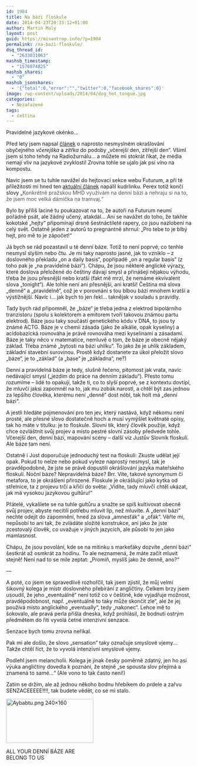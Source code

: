 ```yaml
---
id: 1984
title: Na bázi floskule
date: 2014-04-23T20:33:12+01:00
author: Martin Malý
layout: post
guid: https://misantrop.info/?p=1984
permalink: /na-bazi-floskule/
dsq_thread_id:
  - "2633831063"
mashsb_timestamp:
  - "1576074825"
mashsb_shares:
  - "0"
mashsb_jsonshares:
  - '{"total":0,"error":"","twitter":0,"facebook_shares":0}'
image: /wp-content/uploads/2014/04/dog_hot_tongue.jpg
categories:
  - Nezařazené
tags:
  - čeština
---
```

Pravidelné jazykové okénko&#8230;

<!--more-->

Před lety jsem napsal [článek](https://misantrop.info/481047-jen-pro-ten-dnesni-den.php) o naprosto nesmyslném okrašlování obyčejného _včerejška_ a _zítřka_ do podoby &#8222;včerejší den, zítřejší den&#8220;. Všiml jsem si toho tehdy na Radiožurnálu&#8230; a můžete mi stokrát říkat, že média nemají vliv na jazykové zvyklosti! Zrovna tohle se ujalo jak psí víno na kompostu.

Navíc jsem se tu tuhle navážel do hejtovací sekce webu Futurum, a při té příležitosti mi hned ten [aktuální článek](https://www.futurum.cz/clanky/hejt-na-lidi-v-socce.34/) napálil kudrlinku. Perex totiž končí slovy &#8222;<span style="color: #555555;">Konkrétně pražskou MHD využívám na denní bázi a nehraju si na to, že jsem moc velká dámička na tramvaj.&#8220;</span>

Bylo by příliš laciné tu poukazovat na to, že autoři na Futurum neumí pořádně psát, ale žádný učený, atakdál&#8230; Ani se navážet do toho, že takhle kokotské &#8222;hejty&#8220; připomínají drsné šestnáctileté rapery, co jsou nazlobení na celý svět. Ostatně jeden z autorů to pregnantně shrnul: &#8222;Pro tebe to je blbý hejt, pro mě to je zápočet!&#8220;

Já bych se rád pozastavil u té denní báze. Totiž to není poprvé, co tenhle nesmysl slyším nebo čtu. Je mi taky naprosto jasné, jak to vzniklo &#8211; z doslovného překladu &#8222;on a daily basis&#8220;, popřípadě &#8222;on a regular basis&#8220; (z toho pak je &#8222;na pravidelné bázi&#8220;). Chápu, že jsou některé anglické výrazy, které doslova přeložené do češtiny dávají smysl a přinášejí nějakou výhodu, třeba že jsou přesnější nebo kratší (fakt mě mrzí, že nemáme ekvivalent slova &#8222;tonight&#8220;). Ale tohle není ani přesnější, ani kratší! Čeština má slova &#8222;denně&#8220; a &#8222;pravidelně&#8220;, což je v porovnání s tou blbou bází mnohem kratší a výstižnější. Navíc i&#8230; jak bych to jen řekl&#8230; taknějak v souladu s pravidly.

Tady bych rád připomněl, že &#8222;báze&#8220; je třeba jedna z elektrod bipolárního tranzistoru (spolu s kolektorem a emitorem tvoří takovou známou partu elektrod). Báze jsou taky součástí genetického kódu v DNA, to jsou ty známé ACTG. Báze je v chemii zásada (jako že alkálie, opak kyseliny) a acidobazická rovnováha je právě rovnováha mezi kyselinami a zásadami. Báze je taky něco v matematice, nemluvě o tom, že báze je obecně nějaký základ. Třeba známé &#8222;bytosti na bázi uhlíku&#8220;. To jako že je uhlík základem, základní stavební surovinou. Prostě když dostanete za úkol přeložit slovo &#8222;báze&#8220;, je to &#8222;základ&#8220; (a &#8222;base&#8220; je &#8222;základna&#8220;, ne?)

Denní a pravidelná báze je tedy, slušně řečeno, pitomost jak vrata, navíc nedávající smysl (&#8222;jezdím do práce na denním základu&#8220;). Přesto tomu rozumíme &#8211; lidé to opakují, takže ti, co to slyší poprvé, se z kontextu dovtípí, že mluvčí jaksi zapomněl na to, jak mu zobák narostl, a chtěl být zas jednou za lepšího člověka, kterému není &#8222;denně&#8220; dost nóbl, tak holt má &#8222;denní bázi&#8220;.

A jestli hledáte pojmenování pro ten jev, který nastává, když někomu není prosté, ale přesné slovo dostatečně hoch a musí vymýšlet květnaté opisy, tak ho máte v titulku: je to floskule. Slovní tik, který člověk použije, když chce ozvláštnit svůj projev a místo pestré slovní zásoby předvede tohle. Včerejší den, denní bázi, mapování scény &#8211; další viz Justův Slovník floskulí. Ale báze tam není.

Ostatně i Just doporučuje jednoduchý test na floskuli: Zkuste udělat její opak. Pokud to nelze nebo pokud vyleze naprostý nesmysl, tak je pravděpodobné, že jste se právě dopustili okrášlování jazyka mateřského floskulí. Noční báze? Nepravidelná báze? Brr. Víte, takové synonymum či metafora, to je okrášlení přirozené. Floskule je okrášlující jako kytka od střelnice, ta z projevu trčí a křičí do světa: &#8222;Vidíte, tady mluvčí chtěl ukázat, jak má vysokou jazykovou gultůru!&#8220;

Přátelé, vykašlete se na tuhle gultůru a snažte se spíš kultivovat obecně svůj projev, abyste necítili potřebu mluvit líp, než mluvíte. A &#8222;denní bázi&#8220; nechte odejít do zapomnění, hned za slova &#8222;amnesťák&#8220; a &#8222;ofák&#8220;. Věřte mi, nepůsobí to ani tak, že zvládáte složité konstrukce, ani jako že jste zcestovalý člověk, co uvažuje v jiných jazycích, ale působí to jen jako mamlasnost.

Chápu, že jsou povolání, kde se na mítinku s markeťáky dozvíte &#8222;denní bázi&#8220; šestkrát až osmkrát za hodinu. To ale neznamená, že máte začít mluvit stejně! Není nad to se mile zeptat: &#8222;Promiň, myslíš jako že denně, ano?&#8220;

&#8212;

A poté, co jsem se spravedlivě rozhořčil, tak jsem zjistil, že můj velmi šikovný kolega je mistr doslovného přebírání z angličtiny. Celkem brzy jsem usoudil, že jeho &#8222;eventuálně&#8220; není totiž co v češtině, kde vyjadřuje možnost, pravděpodobnost, např. &#8222;eventuálně to taky může skončit zle&#8220;, ale že jej používá místo anglického &#8222;eventually&#8220;, tedy &#8222;nakonec&#8220;. Lehce mě to šokovalo, ale pravá perla přišla dneska, když prohlásil, že bodnutí ostrým předmětem do řiti vyvolá četné intenzivní senzace.

Senzace bych tomu zrovna neříkal.

Pak mi ale došlo, že slovo &#8222;sensation&#8220; taky označuje smyslové vjemy&#8230; Takže chtěl říct, že to vyvolá intenzivní smyslové vjemy.

Podlehl jsem melancholii. Kolega je jinak česky poměrně zdatný, jen ho asi výuka angličtiny dovedla k poznání, že stejně &#8222;se spousta slov přejímá a znamená to samé&#8230;&#8220; (Ale vono to tak často není!)

Zatím se držím, ale až jednou někoho bodnu hřebíkem do prdele a zařvu SENZACEEEEE!!!!, tak budete vědět, co se mi stalo.

<div id="attachment_1986" style="width: 247px" class="wp-caption aligncenter">
  <a href="https://misantrop.info/wp-content/uploads/2014/04/Aybabtu.png-240×160-.png"><img aria-describedby="caption-attachment-1986" class="wp-image-1986 size-full" src="https://misantrop.info/wp-content/uploads/2014/04/Aybabtu.png-240×160-.png" alt="Aybabtu.png  240×160" width="237" height="120" srcset="https://misantrop.info/wp-content/uploads/2014/04/Aybabtu.png-240×160-.png 237w, https://misantrop.info/wp-content/uploads/2014/04/Aybabtu.png-240×160--200x101.png 200w" sizes="(max-width: 237px) 100vw, 237px" /></a>
  
  <p id="caption-attachment-1986" class="wp-caption-text">
    ALL YOUR DENNÍ BÁZE ARE BELONG TO US
  </p>
</div>

&nbsp;